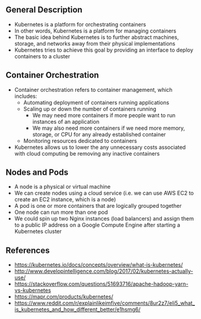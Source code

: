 ## General Description
- Kubernetes is a platform for orchestrating containers
- In other words, Kubernetes is a platform for managing containers
- The basic idea behind Kubernetes is to further abstract machines, storage, and networks away from their physical implementations
- Kubernetes tries to achieve this goal by providing an interface to deploy containers to a cluster

## Container Orchestration
- Container orchestration refers to container management, which includes:
	- Automating deployment of containers running applications
	- Scaling up or down the number of containers running
		- We may need more containers if more people want to run instances of an application
		- We may also need more containers if we need more memory, storage, or CPU for any already established container
	- Monitoring resources dedicated to containers
- Kubernetes allows us to lower the any unnecessary costs associated with cloud computing be removing any inactive containers

## Nodes and Pods
- A node is a physical or virtual machine
- We can create nodes using a cloud service (i.e. we can use AWS EC2 to create an EC2 instance, which is a node)
- A pod is one or more containers that are logically grouped together
- One node can run more than one pod
- We could spin up two Nginx instances (load balancers) and assign them to a public IP address on a Google Compute Engine after starting a Kubernetes cluster

## References
- https://kubernetes.io/docs/concepts/overview/what-is-kubernetes/
- http://www.developintelligence.com/blog/2017/02/kubernetes-actually-use/
- https://stackoverflow.com/questions/51693716/apache-hadoop-yarn-vs-kubernetes
- https://mapr.com/products/kubernetes/
- https://www.reddit.com/r/explainlikeimfive/comments/8ur2z7/eli5_what_is_kubernetes_and_how_different_better/e1hsmg6/
